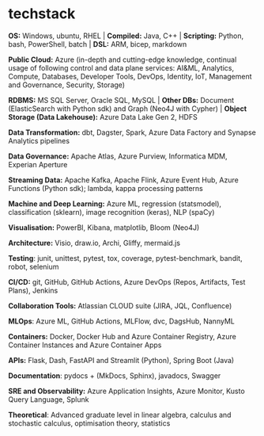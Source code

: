# techstack

**OS:** Windows, ubuntu, RHEL | **Compiled:** Java, C++ | **Scripting:** Python, bash, PowerShell, batch | **DSL:** ARM, bicep, markdown  

**Public Cloud:** Azure (in-depth and cutting-edge knowledge, continual usage of following control and data plane services: AI&ML, Analytics, Compute, Databases, Developer Tools, DevOps, Identity, IoT, Management and Governance, Security, Storage) 

**RDBMS:** MS SQL Server, Oracle SQL, MySQL | **Other DBs:** Document (ElasticSearch with Python sdk) and Graph (Neo4J with Cypher) | **Object Storage (Data Lakehouse):** Azure Data Lake Gen 2, HDFS  

**Data Transformation:** dbt, Dagster, Spark, Azure Data Factory and Synapse Analytics pipelines 

**Data Governance:** Apache Atlas, Azure Purview, Informatica MDM, Experian Aperture 

**Streaming Data:** Apache Kafka, Apache Flink, Azure Event Hub, Azure Functions (Python sdk); lambda, kappa processing patterns 

**Machine and Deep Learning:** Azure ML, regression (statsmodel), classification (sklearn), image recognition (keras), NLP (spaCy) 

**Visualisation:** PowerBI, Kibana, matplotlib, Bloom (Neo4J) 

**Architecture:** Visio, draw.io, Archi, Gliffy, mermaid.js 

**Testing**: junit, unittest, pytest, tox, coverage, pytest-benchmark, bandit, robot, selenium

**CI/CD:** git, GitHub, GitHub Actions, Azure DevOps (Repos, Artifacts, Test Plans), Jenkins 

**Collaboration Tools:** Atlassian CLOUD suite (JIRA, JQL, Confluence) 

**MLOps**: Azure ML, GitHub Actions, MLFlow, dvc, DagsHub, NannyML 

**Containers:** Docker, Docker Hub and Azure Container Registry, Azure Container Instances and Azure Container Apps

**APIs:** Flask, Dash, FastAPI and Streamlit (Python), Spring Boot (Java) 

**Documentation**: pydocs + (MkDocs, Sphinx), javadocs, Swagger

**SRE and Observability:** Azure Application Insights, Azure Monitor, Kusto Query Language, Splunk

**Theoretical**: Advanced graduate level in linear algebra, calculus and stochastic calculus, optimisation theory, statistics
